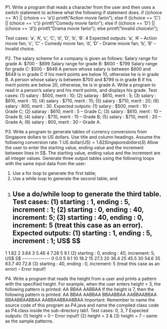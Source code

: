 P1. Write a program that reads a character from the user and then uses a switch statement to achieve what
the following if statement does.
             if  ((choice == ‘A’)  || (choice == ‘a’))
                    printf(“Action movie fan\n”);
             else if  ((choice == ‘C’)  || (choice == ‘c’))
                    printf(“Comedy movie fan\n”);
             else if  ((choice == ‘D’)  || (choice == ‘d’))
                    printf(“Drama movie fan\n”);
             else
                    printf(“Invalid choice\n”);
                    
Test cases: ‘a’, ‘A’, ‘c’, ‘C’, ‘d’, ‘D’, ‘b’, ‘B’. 4
Expected outputs: ‘a’, ‘A’ – Action movie fan; ‘c’, ‘C’ – Comedy movie fan; ‘d’, ‘D’ – Drame movie fan; ‘b’, ‘B’ – Invalid choice.

P2. The salary scheme for a company is given as follows:
Salary range for grade A: $700 - $899 Salary range for grade B: $600 - $799 Salary range for grade C: $500 - $649
A person whose salary is between $600 and $649 is in grade C if his merit points are below 10, otherwise he is in grade B. A person whose salary is between $700 and $799 is in grade B if his merit points are below 20, otherwise, he is in grade A. Write a program to read in a person’s salary and his merit points, and displays his grade.
Test cases: (1) salary : $500, merit : 10; (2) salaray : $610, merit : 5; (3) salary : $610, merit : 10; (4) salary : $710, merit : 15; (5) salary : $710, merit : 20; (6) salary : 800, merit : 30.
Expected outputs: (1) salary : $500, merit : 10 – Grade C; (2) salaray : $610, merit : 5 – Grade C; (3) salary : $610, merit : 10 – Grade B; (4) salary : $710, merit : 15 – Grade B; (5) salary : $710, merit : 20 – Grade A; (6) salary : 800, merit : 30 – Grade A.

P3. Write a program to generate tables of currency conversions from Singapore dollars to US dollars. Use title and column headings. Assume the following conversion rate:
1 US dollar(US$) = 1.82 Singapore dollars (S$)
Allow the user to enter the starting value, ending value and the increment between lines in S$. The starting value, ending value and the increment are all integer values. Generate three output tables using the following loops with the same input data from the user:
1. Use a for loop to generate the first table;
2. Use a while loop to generate the second table; and
3. Use a do/while loop to generate the third table.
Test cases: (1) starting : 1, ending : 5, increment : 1; (2) starting : 0, ending : 40, increment: 5; (3)
starting : 40, ending : 0, increment: 5 (treat this case as an error).
Expected outputs:
(1) starting : 1, ending : 5, increment : 1;
      US$         S$
      --------------
1 1.82
2 3.64
3 5.46
4 7.28
5 9.1
(2) starting : 0, ending : 40, increment: 5;
         US$      S$
         --------------
         0        0.0
         5        9.1
         10       18.2
         15       27.3
         20       36.4
         25       45.5
         30       54.6
         35       63.7
         40       72.8
(3) starting : 40, ending : 0, increment: 5 (treat this case as an error) – Error input!!

P4. Write a program that reads the height from a user and prints a pattern with the specified height. For example, when the user enters height = 3, the following pattern is printed:
AA BBAA AABBAA
If the height is 7, then the following pattern is printed:
AA
BBAA
AABBAA BBAABBAA AABBAABBAA BBAABBAABBAA AABBAABBAABBAA
Important: Remember to name the source code of this program as P4.java and name the compiled class code as P4.class inside the sub-directory lab1.
Test cases: 0, 3, 7
Expected outputs: (1) height = 0 – Error input!! (2) height = 3 & (3) height = 7 – same as the sample patterns.
